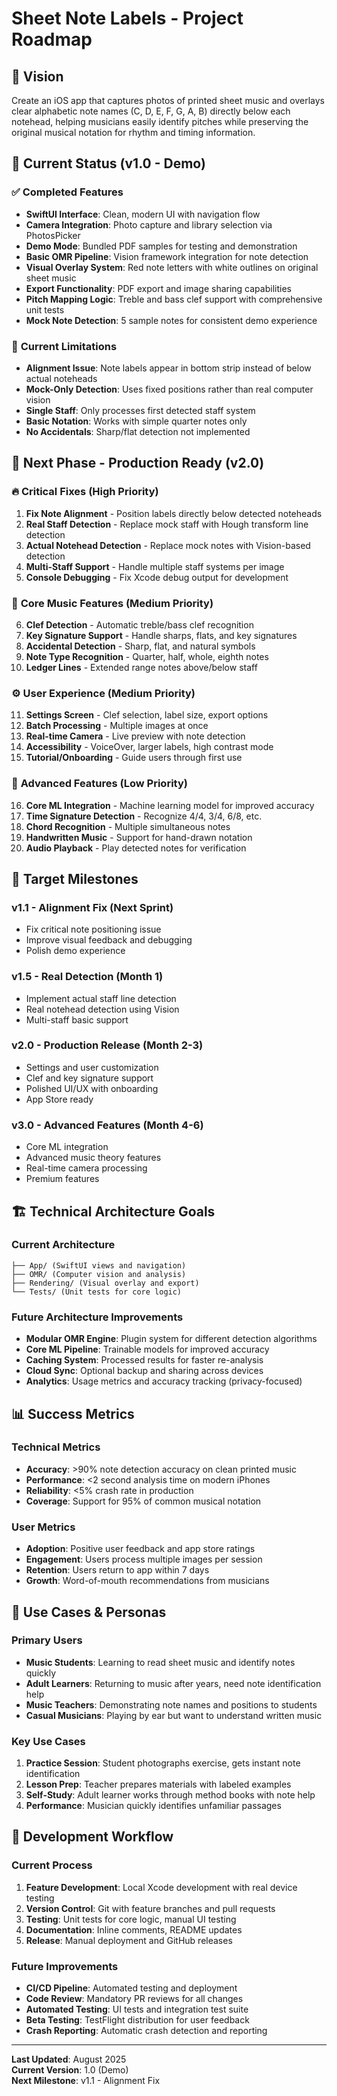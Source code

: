 # Sheet Note Labels - Project Roadmap

## 🎯 Vision
Create an iOS app that captures photos of printed sheet music and overlays clear alphabetic note names (C, D, E, F, G, A, B) directly below each notehead, helping musicians easily identify pitches while preserving the original musical notation for rhythm and timing information.

## 📱 Current Status (v1.0 - Demo)

### ✅ **Completed Features**
- **SwiftUI Interface**: Clean, modern UI with navigation flow
- **Camera Integration**: Photo capture and library selection via PhotosPicker
- **Demo Mode**: Bundled PDF samples for testing and demonstration
- **Basic OMR Pipeline**: Vision framework integration for note detection
- **Visual Overlay System**: Red note letters with white outlines on original sheet music
- **Export Functionality**: PDF export and image sharing capabilities
- **Pitch Mapping Logic**: Treble and bass clef support with comprehensive unit tests
- **Mock Note Detection**: 5 sample notes for consistent demo experience

### 🔧 **Current Limitations**
- **Alignment Issue**: Note labels appear in bottom strip instead of below actual noteheads
- **Mock-Only Detection**: Uses fixed positions rather than real computer vision
- **Single Staff**: Only processes first detected staff system
- **Basic Notation**: Works with simple quarter notes only
- **No Accidentals**: Sharp/flat detection not implemented

## 🚀 **Next Phase - Production Ready (v2.0)**

### 🔥 **Critical Fixes (High Priority)**
1. **Fix Note Alignment** - Position labels directly below detected noteheads
2. **Real Staff Detection** - Replace mock staff with Hough transform line detection
3. **Actual Notehead Detection** - Replace mock notes with Vision-based detection
4. **Multi-Staff Support** - Handle multiple staff systems per image
5. **Console Debugging** - Fix Xcode debug output for development

### 🎵 **Core Music Features (Medium Priority)**
6. **Clef Detection** - Automatic treble/bass clef recognition
7. **Key Signature Support** - Handle sharps, flats, and key signatures
8. **Accidental Detection** - Sharp, flat, and natural symbols
9. **Note Type Recognition** - Quarter, half, whole, eighth notes
10. **Ledger Lines** - Extended range notes above/below staff

### ⚙️ **User Experience (Medium Priority)**
11. **Settings Screen** - Clef selection, label size, export options
12. **Batch Processing** - Multiple images at once
13. **Real-time Camera** - Live preview with note detection
14. **Accessibility** - VoiceOver, larger labels, high contrast mode
15. **Tutorial/Onboarding** - Guide users through first use

### 🧠 **Advanced Features (Low Priority)**
16. **Core ML Integration** - Machine learning model for improved accuracy  
17. **Time Signature Detection** - Recognize 4/4, 3/4, 6/8, etc.
18. **Chord Recognition** - Multiple simultaneous notes
19. **Handwritten Music** - Support for hand-drawn notation
20. **Audio Playback** - Play detected notes for verification

## 🎯 **Target Milestones**

### **v1.1 - Alignment Fix (Next Sprint)**
- Fix critical note positioning issue
- Improve visual feedback and debugging
- Polish demo experience

### **v1.5 - Real Detection (Month 1)**
- Implement actual staff line detection
- Real notehead detection using Vision
- Multi-staff basic support

### **v2.0 - Production Release (Month 2-3)**
- Settings and user customization
- Clef and key signature support
- Polished UI/UX with onboarding
- App Store ready

### **v3.0 - Advanced Features (Month 4-6)**
- Core ML integration
- Advanced music theory features
- Real-time camera processing
- Premium features

## 🏗️ **Technical Architecture Goals**

### **Current Architecture**
```
├── App/ (SwiftUI views and navigation)
├── OMR/ (Computer vision and analysis)
├── Rendering/ (Visual overlay and export)
└── Tests/ (Unit tests for core logic)
```

### **Future Architecture Improvements**
- **Modular OMR Engine**: Plugin system for different detection algorithms
- **Core ML Pipeline**: Trainable models for improved accuracy
- **Caching System**: Processed results for faster re-analysis
- **Cloud Sync**: Optional backup and sharing across devices
- **Analytics**: Usage metrics and accuracy tracking (privacy-focused)

## 📊 **Success Metrics**

### **Technical Metrics**
- **Accuracy**: >90% note detection accuracy on clean printed music
- **Performance**: <2 second analysis time on modern iPhones
- **Reliability**: <5% crash rate in production
- **Coverage**: Support for 95% of common musical notation

### **User Metrics**  
- **Adoption**: Positive user feedback and app store ratings
- **Engagement**: Users process multiple images per session
- **Retention**: Users return to app within 7 days
- **Growth**: Word-of-mouth recommendations from musicians

## 🎼 **Use Cases & Personas**

### **Primary Users**
- **Music Students**: Learning to read sheet music and identify notes quickly
- **Adult Learners**: Returning to music after years, need note identification help
- **Music Teachers**: Demonstrating note names and positions to students
- **Casual Musicians**: Playing by ear but want to understand written music

### **Key Use Cases**
1. **Practice Session**: Student photographs exercise, gets instant note identification
2. **Lesson Prep**: Teacher prepares materials with labeled examples
3. **Self-Study**: Adult learner works through method books with note help
4. **Performance**: Musician quickly identifies unfamiliar passages

## 🔄 **Development Workflow**

### **Current Process**
1. **Feature Development**: Local Xcode development with real device testing
2. **Version Control**: Git with feature branches and pull requests  
3. **Testing**: Unit tests for core logic, manual UI testing
4. **Documentation**: Inline comments, README updates
5. **Release**: Manual deployment and GitHub releases

### **Future Improvements**
- **CI/CD Pipeline**: Automated testing and deployment
- **Code Review**: Mandatory PR reviews for all changes
- **Automated Testing**: UI tests and integration test suite
- **Beta Testing**: TestFlight distribution for user feedback
- **Crash Reporting**: Automatic crash detection and reporting

---

**Last Updated**: August 2025  
**Current Version**: 1.0 (Demo)  
**Next Milestone**: v1.1 - Alignment Fix
